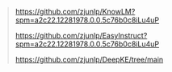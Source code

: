 > https://github.com/zjunlp/KnowLM?spm=a2c22.12281978.0.0.5c76b0c8iLu4uP
>
> https://github.com/zjunlp/EasyInstruct?spm=a2c22.12281978.0.0.5c76b0c8iLu4uP
>
> https://github.com/zjunlp/DeepKE/tree/main
> 